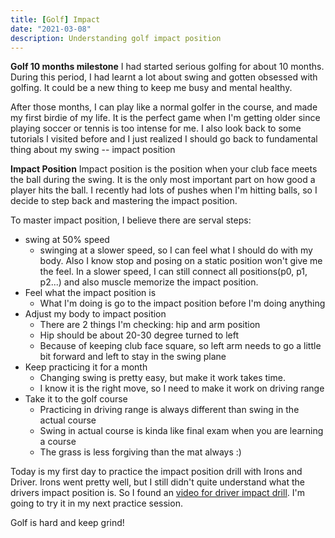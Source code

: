 ```yaml
---
title: [Golf] Impact
date: "2021-03-08"
description: Understanding golf impact position
---
```


**Golf 10 months milestone**
I had started serious golfing for about 10 months. During this period, I had learnt a lot about swing and gotten obsessed with golfing. It could be a new thing to keep me busy and mental healthy.

After those months, I can play like a normal golfer in the course, and made my first birdie of my life. It is the perfect game when I'm getting older since playing soccer or tennis is too intense for me. I also look back to some tutorials I visited before and I just realized I should go back to fundamental thing about my swing -- impact position

**Impact Position**
Impact position is the position when your club face meets the ball during the swing. It is the only most important part on how good a player hits the ball. I recently had lots of pushes when I'm hitting balls, so I decide to step back and mastering the impact position.

To master impact position, I believe there are serval steps:

- swing at 50% speed
  - swinging at a slower speed, so I can feel what I should do with my body. Also I know stop and posing on a static position won't give me the feel. In a slower speed, I can still connect all positions(p0, p1, p2...) and also muscle memorize the impact position.
- Feel what the impact position is
  - What I'm doing is go to the impact position before I'm doing anything
- Adjust my body to impact position
  - There are 2 things I'm checking: hip and arm position
  - Hip should be about 20-30 degree turned to left
  - Because of keeping club face square, so left arm needs to go a little bit forward and left to stay in the swing plane
- Keep practicing it for a month
  - Changing swing is pretty easy, but make it work takes time.
  - I know it is the right move, so I need to make it work on driving range
- Take it to the golf course
  - Practicing in driving range is always different than swing in the actual course
  - Swing in actual course is kinda like final exam when you are learning a course
  - The grass is less forgiving than the mat always :)

Today is my first day to practice the impact position drill with Irons and Driver. Irons went pretty well, but I still didn't quite understand what the drivers impact position is. So I found an [video for driver impact drill](https://www.youtube.com/watch?v=HR3kL8PpHd4). I'm going to try it in my next practice session.

Golf is hard and keep grind!

